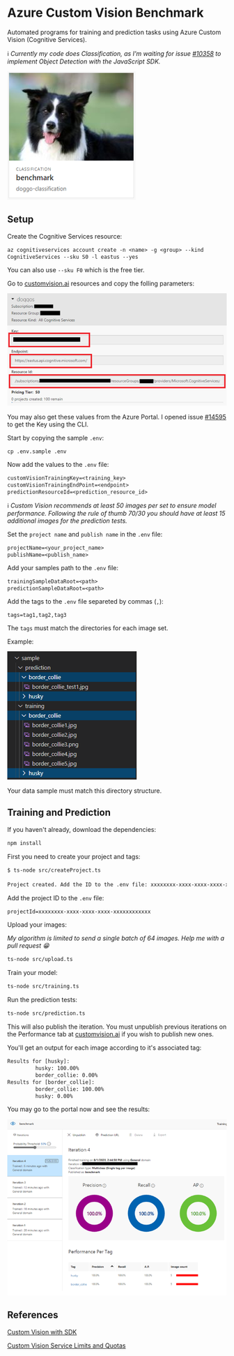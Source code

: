 # Azure Custom Vision Benchmark

Automated programs for training and prediction tasks using Azure Custom Vision (Cognitive Services).

:information_source: _Currently my code does Classification, as I'm waiting for issue [#10358](https://github.com/Azure/azure-sdk-for-js/issues/10358) to implement Object Detection with the JavaScript SDK._

<img src="docs/doggo.png"/>

## Setup

Create the Cognitive Services resource:

```
az cognitiveservices account create -n <name> -g <group> --kind CognitiveServices --sku S0 -l eastus --yes
```

You can also use `--sku F0` which is the free tier.

Go to [customvision.ai](https://www.customvision.ai/projects#/settings) resources and copy the folling parameters:

<img src="docs/resource.png"/>

You may also get these values from the Azure Portal. I opened issue [#14595](https://github.com/Azure/azure-cli/issues/14595) to get the Key using the CLI.

Start by copying the sample `.env`:

```
cp .env.sample .env
```

Now add the values to the `.env` file:

```
customVisionTrainingKey=<training_key>
customVisionTrainingEndPoint=<endpoint>
predictionResourceId=<prediction_resource_id>
```

:information_source: _Custom Vision recommends at least 50 images per set to ensure model performance. 
Following the rule of thumb 70/30 you should have at least 15 additional images for the prediction tests._

Set the `project name` and `publish name` in the `.env` file:

```
projectName=<your_project_name>
publishName=<publish_name>
```

Add your samples path to the `.env` file:

```
trainingSampleDataRoot=<path>
predictionSampleDataRoot=<path>
```

Add the tags to the `.env` file separeted by commas (`,`):

```
tags=tag1,tag2,tag3
```

The `tags` must match the directories for each image set.

Example:

<img src="docs/sample.png"/>

Your data sample must match this directory structure.

## Training and Prediction

If you haven't already, download the dependencies:

```sh
npm install
```

First you need to create your project and tags:

```sh
$ ts-node src/createProject.ts

Project created. Add the ID to the .env file: xxxxxxxx-xxxx-xxxx-xxxx-xxxxxxxxxxxx
```

Add the project ID to the `.env` file:

```
projectId=xxxxxxxx-xxxx-xxxx-xxxx-xxxxxxxxxxxx
```

Upload your images:

_My algorithm is limited to send a single batch of 64 images. Help me with a pull request :grin:_
```sh
ts-node src/upload.ts
```

Train your model:

```sh
ts-node src/training.ts
```

Run the prediction tests:

```sh
ts-node src/prediction.ts
```

This will also publish the iteration. You must unpublish previous iterations on the Performance tab at [customvision.ai](https://www.customvision.ai) if you wish to publish new ones.

You'll get an output for each image according to it's associated tag:

```
Results for [husky]:
         husky: 100.00%
         border_collie: 0.00%
Results for [border_collie]:
         border_collie: 100.00%
         husky: 0.00%
```

You may go to the portal now and see the results:

<img src="docs/results.png"/>

## References

[Custom Vision with SDK](https://docs.microsoft.com/en-us/azure/cognitive-services/custom-vision-service/quickstarts/image-classification?pivots=programming-language-javascript)

[Custom Vision Service Limits and Quotas](https://docs.microsoft.com/en-us/azure/cognitive-services/custom-vision-service/limits-and-quotas)
